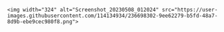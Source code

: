     <img width="324" alt="Screenshot_20230508_012024" src="https://user-images.githubusercontent.com/114134934/236698302-9ee62279-b5fd-48a7-8d9b-ebe9cec980f8.png">
